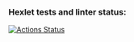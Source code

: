 ### Hexlet tests and linter status:
[![Actions Status](https://github.com/agureeeeev/python-project-49/actions/workflows/hexlet-check.yml/badge.svg)](https://github.com/agureeeeev/python-project-49/actions)